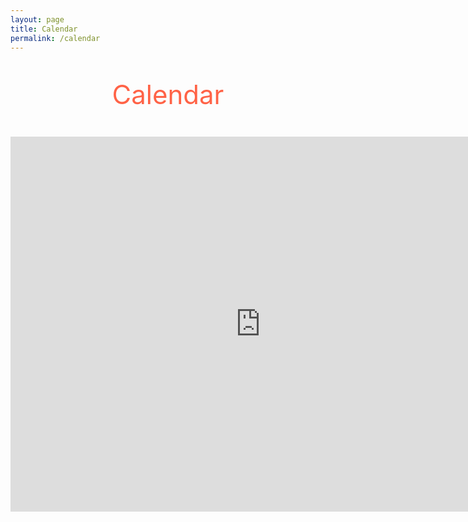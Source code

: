 ```yaml
---
layout: page
title: Calendar
permalink: /calendar
---
```


<p style="text-align: center; color: #FF6347; font-size: 3em">
    Calendar
    </p>

<div align="center">
    <iframe src="https://calendar.google.com/calendar/embed?src=shoaib.mca17.du%40gmail.com&ctz=Asia%2FKolkata" style="border: 0" width="800" height="600" frameborder="0" scrolling="no"></iframe>
</div>
